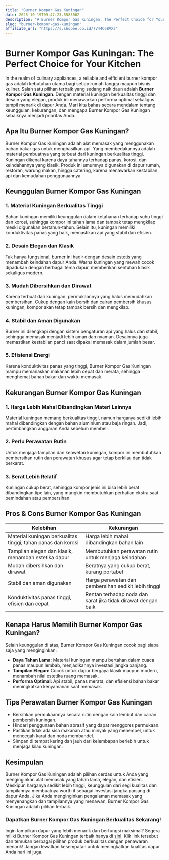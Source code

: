 ```yaml
---
title: "Burner Kompor Gas Kuningan"
date: 2025-10-19T09:47:23.558306Z
description: "# Burner Kompor Gas Kuningan: The Perfect Choice for Your Kitchen..."
slug: "burner-kompor-gas-kuningan"
affiliate_url: "https://s.shopee.co.id/7V44C68VX2"
---
```

# Burner Kompor Gas Kuningan: The Perfect Choice for Your Kitchen

In the realm of culinary appliances, a reliable and efficient burner kompor gas adalah kebutuhan utama bagi setiap rumah tangga maupun bisnis kuliner. Salah satu pilihan terbaik yang sedang naik daun adalah **Burner Kompor Gas Kuningan**. Dengan material kuningan berkualitas tinggi dan desain yang elegan, produk ini menawarkan performa optimal sekaligus tampil menarik di dapur Anda. Mari kita bahas secara mendalam tentang keunggulan, kekurangan, dan mengapa Burner Kompor Gas Kuningan sebaiknya menjadi prioritas Anda.

## Apa Itu Burner Kompor Gas Kuningan?

Burner Kompor Gas Kuningan adalah alat memasak yang menggunakan bahan bakar gas untuk menghasilkan api. Yang membedakannya adalah material pembuatnya yang terbuat dari kuningan berkualitas tinggi. Kuningan dikenal karena daya tahannya terhadap panas, korosi, dan keindahannya yang klasik. Produk ini umumnya digunakan di dapur rumah, restoran, warung makan, hingga catering, karena menawarkan kestabilan api dan kemudahan penggunaannya.

## Keunggulan Burner Kompor Gas Kuningan

### 1. Material Kuningan Berkualitas Tinggi

Bahan kuningan memiliki keunggulan dalam ketahanan terhadap suhu tinggi dan korosi, sehingga kompor ini tahan lama dan tampak tetap mengkilap meski digunakan bertahun-tahun. Selain itu, kuningan memiliki konduktivitas panas yang baik, memastikan api yang stabil dan efisien.

### 2. Desain Elegan dan Klasik

Tak hanya fungsional, burner ini hadir dengan desain estetis yang menambah keindahan dapur Anda. Warna kuningan yang mewah cocok dipadukan dengan berbagai tema dapur, memberikan sentuhan klasik sekaligus modern.

### 3. Mudah Dibersihkan dan Dirawat

Karena terbuat dari kuningan, permukaannya yang halus memudahkan pembersihan. Cukup dengan kain bersih dan cairan pembersih khusus kuningan, kompor akan tetap tampak bersih dan mengkilap.

### 4. Stabil dan Aman Digunakan

Burner ini dilengkapi dengan sistem pengaturan api yang halus dan stabil, sehingga memasak menjadi lebih aman dan nyaman. Desainnya juga memastikan kestabilan panci saat dipakai memasak dalam jumlah besar.

### 5. Efisiensi Energi

Karena konduktivitas panas yang tinggi, Burner Kompor Gas Kuningan mampu memanaskan makanan lebih cepat dan merata, sehingga menghemat bahan bakar dan waktu memasak.

## Kekurangan Burner Kompor Gas Kuningan

### 1. Harga Lebih Mahal Dibandingkan Materi Lainnya

Material kuningan memang berkualitas tinggi, namun harganya sedikit lebih mahal dibandingkan dengan bahan aluminium atau baja ringan. Jadi, pertimbangkan anggaran Anda sebelum membeli.

### 2. Perlu Perawatan Rutin

Untuk menjaga tampilan dan keawetan kuningan, kompor ini membutuhkan pembersihan rutin dan perawatan khusus agar tetap berkilau dan tidak berkarat.

### 3. Berat Lebih Relatif

Kuningan cukup berat, sehingga kompor jenis ini bisa lebih berat dibandingkan tipe lain, yang mungkin membutuhkan perhatian ekstra saat pemindahan atau pembersihan.

## Pros & Cons Burner Kompor Gas Kuningan

| Kelebihan | Kekurangan |
|------------|--------------|
| Material kuningan berkualitas tinggi, tahan panas dan korosi | Harga lebih mahal dibandingkan bahan lain |
| Tampilan elegan dan klasik, menambah estetika dapur | Membutuhkan perawatan rutin untuk menjaga keindahan |
| Mudah dibersihkan dan dirawat | Beratnya yang cukup berat, kurang portabel |
| Stabil dan aman digunakan | Harga perawatan dan pembersihan sedikit lebih tinggi |
| Konduktivitas panas tinggi, efisien dan cepat | Rentan terhadap noda dan karat jika tidak dirawat dengan baik |

## Kenapa Harus Memilih Burner Kompor Gas Kuningan?

Selain keunggulan di atas, Burner Kompor Gas Kuningan cocok bagi siapa saja yang menginginkan:

- **Daya Tahan Lama:** Material kuningan mampu bertahan dalam cuaca panas maupun lembab, menjadikannya investasi jangka panjang.
- **Tampilan Elegan:** Cocok untuk dapur bergaya klasik maupun modern, menambah nilai estetika ruang memasak.
- **Performa Optimal:** Api stabil, panas merata, dan efisiensi bahan bakar meningkatkan kenyamanan saat memasak.

## Tips Perawatan Burner Kompor Gas Kuningan

- Bersihkan permukaannya secara rutin dengan kain lembut dan cairan pembersih kuningan.
- Hindari penggunaan bahan abrasif yang dapat menggores permukaan.
- Pastikan tidak ada sisa makanan atau minyak yang menempel, untuk mencegah karat dan noda membandel.
- Simpan di tempat kering dan jauh dari kelembapan berlebih untuk menjaga kilau kuningan.

## Kesimpulan

Burner Kompor Gas Kuningan adalah pilihan cerdas untuk Anda yang menginginkan alat memasak yang tahan lama, elegan, dan efisien. Meskipun harganya sedikit lebih tinggi, keunggulan dari segi kualitas dan tampilannya membuatnya worth it sebagai investasi jangka panjang di dapur Anda. Jika Anda menginginkan pengalaman memasak yang menyenangkan dan tampilannya yang menawan, Burner Kompor Gas Kuningan adalah pilihan terbaik.

### Dapatkan Burner Kompor Gas Kuningan Berkualitas Sekarang!

Ingin tampilkan dapur yang lebih menarik dan berfungsi maksimal? Segera miliki Burner Kompor Gas Kuningan terbaik hanya di [sini](https://s.shopee.co.id/7V44C68VX2). Klik link tersebut dan temukan berbagai pilihan produk berkualitas dengan penawaran menarik! Jangan lewatkan kesempatan untuk meningkatkan kualitas dapur Anda hari ini juga.